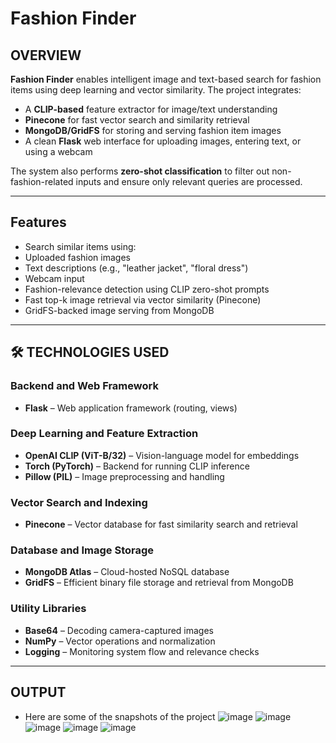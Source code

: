 #  Fashion Finder

## OVERVIEW

**Fashion Finder** enables intelligent image and text-based search for fashion items using deep learning and vector similarity. The project integrates:

- A **CLIP-based** feature extractor for image/text understanding
- **Pinecone** for fast vector search and similarity retrieval
- **MongoDB/GridFS** for storing and serving fashion item images
- A clean **Flask** web interface for uploading images, entering text, or using a webcam

The system also performs **zero-shot classification** to filter out non-fashion-related inputs and ensure only relevant queries are processed.

---

##  Features

-  Search similar items using:
  -  Uploaded fashion images
  -  Text descriptions (e.g., "leather jacket", "floral dress")
  -  Webcam input
-  Fashion-relevance detection using CLIP zero-shot prompts
-  Fast top-k image retrieval via vector similarity (Pinecone)
-  GridFS-backed image serving from MongoDB

---

## 🛠 TECHNOLOGIES USED

###  Backend and Web Framework
- **Flask** – Web application framework (routing, views)

###  Deep Learning and Feature Extraction
- **OpenAI CLIP (ViT-B/32)** – Vision-language model for embeddings
- **Torch (PyTorch)** – Backend for running CLIP inference
- **Pillow (PIL)** – Image preprocessing and handling

###  Vector Search and Indexing
- **Pinecone** – Vector database for fast similarity search and retrieval

###  Database and Image Storage
- **MongoDB Atlas** – Cloud-hosted NoSQL database
- **GridFS** – Efficient binary file storage and retrieval from MongoDB

###  Utility Libraries
- **Base64** – Decoding camera-captured images
- **NumPy** – Vector operations and normalization
- **Logging** – Monitoring system flow and relevance checks

---
## OUTPUT
- Here are some of the snapshots of the project
  ![image](https://github.com/user-attachments/assets/5f8fa935-2df2-4056-bba2-5ba3be0f937e)
  ![image](https://github.com/user-attachments/assets/3439c22d-640d-46b7-af01-a456ac529c68)
  ![image](https://github.com/user-attachments/assets/d5bece9c-94fa-4a6c-9eef-ccb1b4d61926)
  ![image](https://github.com/user-attachments/assets/8d569ef7-cfe9-41e1-a258-495b26f22a3c)
  ![image](https://github.com/user-attachments/assets/b296bb66-10ee-4fa6-81d2-77783828f053)



